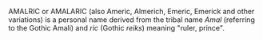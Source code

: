 AMALRIC or AMALARIC (also Americ, Almerich, Emeric, Emerick and other variations) is a personal name derived from the tribal name _Amal_ (referring to the Gothic Amali) and _ric_ (Gothic _reiks_) meaning "ruler, prince".
